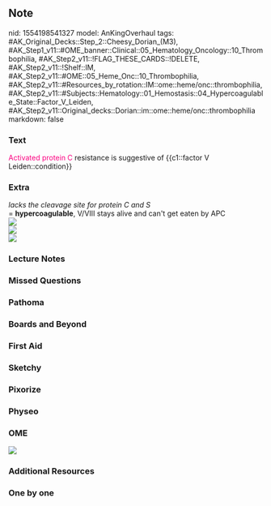 ## Note
nid: 1554198541327
model: AnKingOverhaul
tags: #AK_Original_Decks::Step_2::Cheesy_Dorian_(M3), #AK_Step1_v11::#OME_banner::Clinical::05_Hematology_Oncology::10_Thrombophilia, #AK_Step2_v11::!FLAG_THESE_CARDS::!DELETE, #AK_Step2_v11::!Shelf::IM, #AK_Step2_v11::#OME::05_Heme_Onc::10_Thrombophilia, #AK_Step2_v11::#Resources_by_rotation::IM::ome::heme/onc::thrombophilia, #AK_Step2_v11::#Subjects::Hematology::01_Hemostasis::04_Hypercoagulable_State::Factor_V_Leiden, #AK_Step2_v11::Original_decks::Dorian::im::ome::heme/onc::thrombophilia
markdown: false

### Text
<font color="#FC0280">Activated protein C</font> resistance is
suggestive of {{c1::factor V Leiden::condition}}

### Extra
<div>
  <div>
    <div>
      <i>lacks the cleavage site for protein C and S</i>
      <div>
        <div>
          = <b>hypercoagulable</b>, V/VIII stays alive and can't
          get eaten by APC
        </div>
      </div>
    </div>
    <div>
      <i><img src="paste-3038229800419331.jpg"></i>
    </div>
    <div>
      <span style="font-weight: bold"><i><img src=
      "a%20fat%20FU.png"></i></span>
    </div>
    <div style="font-weight: bold;">
      <div>
        <i><img src="paste-3100536890982403.jpg"></i>
      </div>
    </div>
  </div>
</div>

### Lecture Notes


### Missed Questions


### Pathoma


### Boards and Beyond


### First Aid


### Sketchy


### Pixorize


### Physeo


### OME
<div class="ome-widget">
  <a href=
  "https://onlinemeded.org/spa/hematology-oncology/thrombophilia/acquire?ref=anki">
  <img src="_OME_AnkiFlashcards_Lesson_5.png"></a>
</div>

### Additional Resources


### One by one

